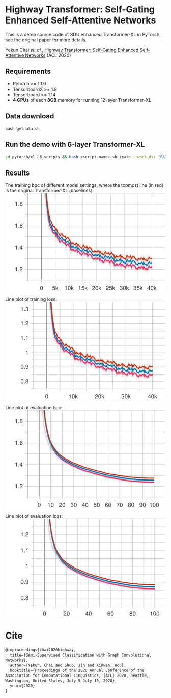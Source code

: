 # Highway Transformer: Self-Gating Enhanced Self-Attentive Networks
This is a demo source code of SDU enhanced Transformer-XL in PyTorch, see the original paper for more details.

Yekun Chai *et. al.*, [Highway Transformer: Self-Gating Enhanced Self-Attentive Networks](https://ychai.uk/papers/ACL/SDU.pdf) (ACL 2020)

## Requirements

- Pytorch >= 1.1.0
- TensorboardX >= 1.8
- Tensorboard >= 1.14
-  **4 GPUs** of each **8GB** memory for running 12 layer Transformer-XL

## Data download

`bash getdata.sh`

## Run the demo with 6-layer Transformer-XL
```bash
cd pytorch/xl_L6_scripts && bash <script-name>.sh train --work_dir "PATH_TO_WORK_DIR"
```
## Results
The training bpc of different model settings, where the topmost line (in red) is the original Transformer-XL (baselines).
![Training BPC](pngs/train_bpc.svg)

Line plot of training loss.
![Training loss](pngs/train_loss.svg)

Line plot of evaluation bpc:
![eval BPC](pngs/eval_bpc.svg)

Line plot of evaluation loss:
![eval BPC](pngs/eval_loss.svg)

# Cite
```
@inproceedings{chai2020highway,
  title={Semi-Supervised Classification with Graph Convolutional Networks},
  author={Yekun, Chai and Shuo, Jin and Xinwen, Hou},
  booktitle={Proceedings of the 2020 Annual Conference of the Association for Computational Linguistics, {ACL} 2020, Seattle, Washington, United States, July 5–July 10, 2020},
  year={2020}
}
```